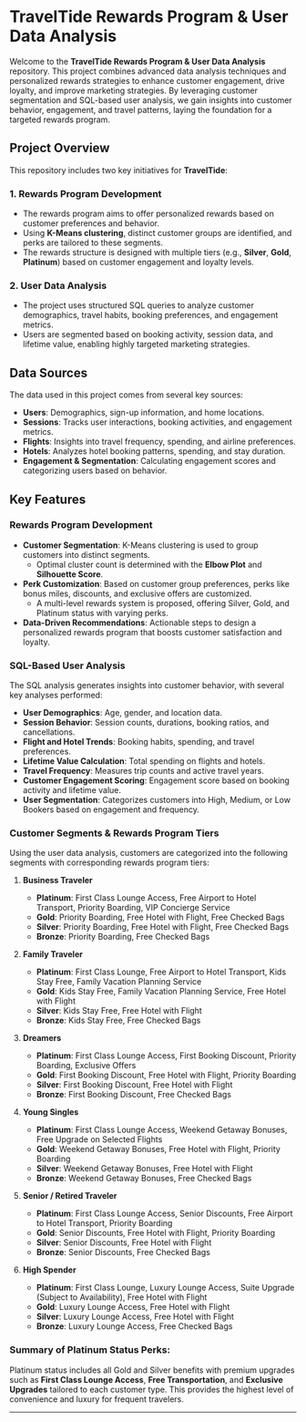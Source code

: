 # TravelTide Rewards Program & User Data Analysis

Welcome to the **TravelTide Rewards Program & User Data Analysis** repository. This project combines advanced data analysis techniques and personalized rewards strategies to enhance customer engagement, drive loyalty, and improve marketing strategies. By leveraging customer segmentation and SQL-based user analysis, we gain insights into customer behavior, engagement, and travel patterns, laying the foundation for a targeted rewards program.

## Project Overview

This repository includes two key initiatives for **TravelTide**:

### 1. **Rewards Program Development**
- The rewards program aims to offer personalized rewards based on customer preferences and behavior.
- Using **K-Means clustering**, distinct customer groups are identified, and perks are tailored to these segments.
- The rewards structure is designed with multiple tiers (e.g., **Silver**, **Gold**, **Platinum**) based on customer engagement and loyalty levels.

### 2. **User Data Analysis**
- The project uses structured SQL queries to analyze customer demographics, travel habits, booking preferences, and engagement metrics.
- Users are segmented based on booking activity, session data, and lifetime value, enabling highly targeted marketing strategies.

## Data Sources

The data used in this project comes from several key sources:

- **Users**: Demographics, sign-up information, and home locations.
- **Sessions**: Tracks user interactions, booking activities, and engagement metrics.
- **Flights**: Insights into travel frequency, spending, and airline preferences.
- **Hotels**: Analyzes hotel booking patterns, spending, and stay duration.
- **Engagement & Segmentation**: Calculating engagement scores and categorizing users based on behavior.

## Key Features

### **Rewards Program Development**
- **Customer Segmentation**: K-Means clustering is used to group customers into distinct segments. 
  - Optimal cluster count is determined with the **Elbow Plot** and **Silhouette Score**.
- **Perk Customization**: Based on customer group preferences, perks like bonus miles, discounts, and exclusive offers are customized.
  - A multi-level rewards system is proposed, offering Silver, Gold, and Platinum status with varying perks.
- **Data-Driven Recommendations**: Actionable steps to design a personalized rewards program that boosts customer satisfaction and loyalty.

### **SQL-Based User Analysis**
The SQL analysis generates insights into customer behavior, with several key analyses performed:
- **User Demographics**: Age, gender, and location data.
- **Session Behavior**: Session counts, durations, booking ratios, and cancellations.
- **Flight and Hotel Trends**: Booking habits, spending, and travel preferences.
- **Lifetime Value Calculation**: Total spending on flights and hotels.
- **Travel Frequency**: Measures trip counts and active travel years.
- **Customer Engagement Scoring**: Engagement score based on booking activity and lifetime value.
- **User Segmentation**: Categorizes customers into High, Medium, or Low Bookers based on engagement and frequency.

### **Customer Segments & Rewards Program Tiers**

Using the user data analysis, customers are categorized into the following segments with corresponding rewards program tiers:

1. **Business Traveler**
   - **Platinum**: First Class Lounge Access, Free Airport to Hotel Transport, Priority Boarding, VIP Concierge Service
   - **Gold**: Priority Boarding, Free Hotel with Flight, Free Checked Bags
   - **Silver**: Priority Boarding, Free Hotel with Flight, Free Checked Bags
   - **Bronze**: Priority Boarding, Free Checked Bags

2. **Family Traveler**
   - **Platinum**: First Class Lounge, Free Airport to Hotel Transport, Kids Stay Free, Family Vacation Planning Service
   - **Gold**: Kids Stay Free, Family Vacation Planning Service, Free Hotel with Flight
   - **Silver**: Kids Stay Free, Free Hotel with Flight
   - **Bronze**: Kids Stay Free, Free Checked Bags

3. **Dreamers**
   - **Platinum**: First Class Lounge Access, First Booking Discount, Priority Boarding, Exclusive Offers
   - **Gold**: First Booking Discount, Free Hotel with Flight, Priority Boarding
   - **Silver**: First Booking Discount, Free Hotel with Flight
   - **Bronze**: First Booking Discount, Free Checked Bags

4. **Young Singles**
   - **Platinum**: First Class Lounge Access, Weekend Getaway Bonuses, Free Upgrade on Selected Flights
   - **Gold**: Weekend Getaway Bonuses, Free Hotel with Flight, Priority Boarding
   - **Silver**: Weekend Getaway Bonuses, Free Hotel with Flight
   - **Bronze**: Weekend Getaway Bonuses, Free Checked Bags

5. **Senior / Retired Traveler**
   - **Platinum**: First Class Lounge Access, Senior Discounts, Free Airport to Hotel Transport, Priority Boarding
   - **Gold**: Senior Discounts, Free Hotel with Flight, Priority Boarding
   - **Silver**: Senior Discounts, Free Hotel with Flight
   - **Bronze**: Senior Discounts, Free Checked Bags

6. **High Spender**
   - **Platinum**: First Class Lounge, Luxury Lounge Access, Suite Upgrade (Subject to Availability), Free Hotel with Flight
   - **Gold**: Luxury Lounge Access, Free Hotel with Flight
   - **Silver**: Luxury Lounge Access, Free Hotel with Flight
   - **Bronze**: Luxury Lounge Access, Free Checked Bags

### **Summary of Platinum Status Perks**:
Platinum status includes all Gold and Silver benefits with premium upgrades such as **First Class Lounge Access**, **Free Transportation**, and **Exclusive Upgrades** tailored to each customer type. This provides the highest level of convenience and luxury for frequent travelers.

---


